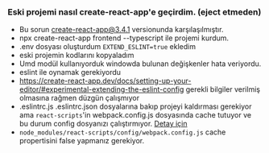 ### Eski projemi nasıl create-react-app'e geçirdim. (eject etmeden)
- Bu sorun create-react-app@3.4.1 versionunda karşılaşılmıştır.
- npx create-react-app frontend --typescript ile projemi kurdum.
- .env dosyası oluşturdum `EXTEND_ESLINT=true` ekledim
- eski projemin kodlarını kopyaladım
- Umd modül kullanıyorduk windowda bulunan değişkenler hata veriyordu.
- eslint ile oynamak gerekiyordu
- https://create-react-app.dev/docs/setting-up-your-editor/#experimental-extending-the-eslint-config gerekli bilgiler verilmiş olmasına rağmen düzgün çalışmıyor
- .eslintrc.js .eslintrc.json dosyalarına bakıp projeyi kaldırması gerekiyor ama `react-scripts`'in webpack.config.js dosyasında cache tutuyor ve bu durum config dosyanızı çalıştırmıyor. [Detay için](https://github.com/facebook/create-react-app/issues/9175#issuecomment-692519550)
- `node_modules/react-scripts/config/webpack.config.js` cache propertisini false yapmanız gerekiyor.
